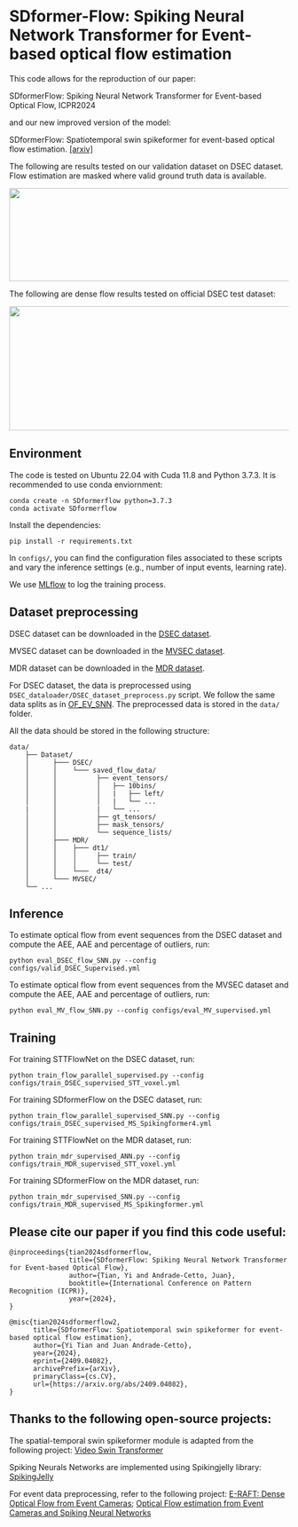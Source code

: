 # SDformer-Flow: Spiking Neural Network Transformer for Event-based optical flow estimation


This code allows for the reproduction of our paper:

SDformerFlow: Spiking Neural Network Transformer for Event-based Optical Flow, ICPR2024

and our new improved version of the model:

SDformerFlow: Spatiotemporal swin spikeformer for event-based optical flow estimation. [[arxiv]](https://arxiv.org/abs/2409.04082)

The following are results tested on our validation dataset on DSEC dataset. Flow estimation are masked where valid ground truth data is available.

<!-- &nbsp; -->
<img src="SDFormerflow.gif" width="864" height="168" />
<!-- &nbsp; -->

The following are dense flow results tested on official DSEC test dataset:

<!-- &nbsp; -->
<img src="DSEC-test.gif" width="800" height="224" />
<!-- &nbsp; -->

## Environment
The code is tested on Ubuntu 22.04 with Cuda 11.8 and Python 3.7.3. 
It is recommended to use conda enviornment:
```
conda create -n SDformerflow python=3.7.3
conda activate SDformerflow
```
Install the dependencies:
```
pip install -r requirements.txt
```


In `configs/`, you can find the configuration files associated to these scripts and vary the inference settings (e.g., number of input events, learning rate).

We use [MLflow](https://www.mlflow.org/docs/latest/index.html#) to log the training process. 


## Dataset preprocessing
DSEC dataset can be downloaded in the [DSEC dataset](https://dsec.ifi.uzh.ch/dsec-datasets/download/).

MVSEC dataset can be downloaded in the [MVSEC dataset](https://daniilidis-group.github.io/mvsec/).

MDR dataset can be downloaded in the [MDR dataset](https://daniilidis-group.github.io/mvsec/).

For DSEC dataset, the data is preprocessed using `DSEC_dataloader/DSEC_dataset_preprocess.py` script.
We follow the same data splits as in [OF_EV_SNN](https://github.com/J-Cuadrado/OF_EV_SNN).
The preprocessed data is stored in the `data/` folder.

All the data should be stored in the following structure:
```
data/
    ├── Dataset/
    │      ├─── DSEC/
    │      │    └─── saved_flow_data/
    │      │          ├── event_tensors/
    │      │          │   ├── 10bins/
    │      │          │   |   ├── left/
    │      │          │   |   └── ...
    |      │          |   └── ...
    │      │          ├── gt_tensors/
    │      │          ├── mask_tensors/
    │      │          └── sequence_lists/
    │      ├─── MDR/
    │      │    ├─── dt1/
    │      │    │     ├── train/
    │      │    │     └── test/
    │      │    └───  dt4/
    │      └─── MVSEC/
    └── ...  
```
## Inference

To estimate optical flow from event sequences from the DSEC dataset and compute the AEE, AAE and percentage of outliers, run:

```
python eval_DSEC_flow_SNN.py --config configs/valid_DSEC_Supervised.yml
```

To estimate optical flow from event sequences from the MVSEC dataset and compute the AEE, AAE and percentage of outliers, run:

```
python eval_MV_flow_SNN.py --config configs/eval_MV_supervised.yml
```
## Training
For training STTFlowNet on the DSEC dataset, run:
```
python train_flow_parallel_supervised.py --config configs/train_DSEC_supervised_STT_voxel.yml
```
For training SDformerFlow on the DSEC dataset, run:

```
python train_flow_parallel_supervised_SNN.py --config configs/train_DSEC_supervised_MS_Spikingformer4.yml
```
For training STTFlowNet on the MDR dataset, run:
```
python train_mdr_supervised_ANN.py --config configs/train_MDR_supervised_STT_voxel.yml
```
For training SDformerFlow on the MDR dataset, run:

```
python train_mdr_supervised_SNN.py --config configs/train_MDR_supervised_MS_Spikingformer.yml
```

## Please cite our paper if you find this code useful:
```
@inproceedings{tian2024sdformerflow,
               title={SDformerFlow: Spiking Neural Network Transformer for Event-based Optical Flow},
               author={Tian, Yi and Andrade-Cetto, Juan},
               booktitle={International Conference on Pattern Recognition (ICPR)},
               year={2024},
}
```
```
@misc{tian2024sdformerflow2,
      title={SDformerFlow: Spatiotemporal swin spikeformer for event-based optical flow estimation}, 
      author={Yi Tian and Juan Andrade-Cetto},
      year={2024},
      eprint={2409.04082},
      archivePrefix={arXiv},
      primaryClass={cs.CV},
      url={https://arxiv.org/abs/2409.04082}, 
}
```
## Thanks to the following open-source projects:


The spatial-temporal swin spikeformer module is adapted from the following project:
[Video Swin Transformer](https://github.com/SwinTransformer/Video-Swin-Transformer)


Spiking Neurals Networks are implemented using Spikingjelly library:
[SpikingJelly](https://github.com/fangwei123456/spikingjelly)


For event data preprocessing, refer to the following project:
[E-RAFT: Dense Optical Flow from Event Cameras](https://github.com/uzh-rpg/E-RAFT); 
[Optical Flow estimation from Event Cameras and Spiking Neural Networks](https://github.com/j-cuadrado/of_ev_snn)



